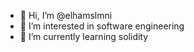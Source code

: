 - 👋 Hi, I’m @elhamslmni
- 👀 I’m interested in software engineering
- 🌱 I’m currently learning solidity

<!---
elhamslmni/elhamslmni is a ✨ special ✨ repository because its `README.md` (this file) appears on your GitHub profile.
You can click the Preview link to take a look at your changes.
--->
